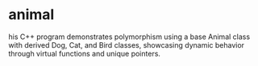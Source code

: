 # animal
his C++ program demonstrates polymorphism using a base Animal class with derived Dog, Cat, and Bird classes, showcasing dynamic behavior through virtual functions and unique pointers.

